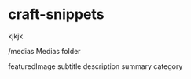 # craft-snippets
kjkjk

/medias
Medias folder



featuredImage
subtitle
description
summary
category
